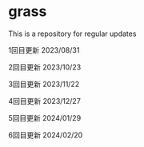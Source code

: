 # grass
This is a repository for regular updates

1回目更新
2023/08/31

2回目更新
2023/10/23

3回目更新
2023/11/22

4回目更新
2023/12/27

5回目更新
2024/01/29

6回目更新
2024/02/20